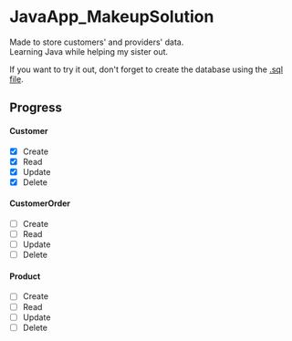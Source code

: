 # JavaApp_MakeupSolution
Made to store customers' and providers' data. <br>
Learning Java while helping my sister out.

If you want to try it out, don't forget to create the database using the [.sql file](/sql/sqlSchema_MakeupSolution.sql).

## Progress
#### Customer
- [x] Create
- [x] Read
- [x] Update
- [x] Delete

#### CustomerOrder
- [ ] Create
- [ ] Read
- [ ] Update
- [ ] Delete

#### Product
- [ ] Create
- [ ] Read
- [ ] Update
- [ ] Delete
